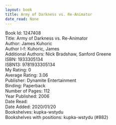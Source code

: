 ```yaml
---
layout: book
title: Army of Darkness vs. Re-Animator
date_read: None
---
```


Book Id: 1247408<br />
Title: Army of Darkness vs. Re-Animator<br />
Author: James Kuhoric<br />
Author l-f: Kuhoric, James<br />
Additional Authors: Nick Bradshaw, Sanford Greene<br />
ISBN: 1933305134<br />
ISBN13: 9781933305134<br />
My Rating: 0<br />
Average Rating: 3.06<br />
Publisher: Dynamite Entertainment<br />
Binding: Paperback<br />
Number of Pages: 112<br />
Year Published: 2006<br />
Date Read: <br />
Date Added: 2020/01/20<br />
Bookshelves: kupka-wstydu<br />
Bookshelves with positions: kupka-wstydu (#882)<br />

